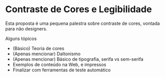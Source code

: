# Contraste de Cores e Legibilidade

Esta proposta é uma pequena palestra sobre contraste de cores, vontada para
não designers.

Alguns tópicos

- (Básico) Teoria de cores
- (Apenas mencionar) Daltonismo
- (Apenas mencionar) Básico de tipografia, serifa vs sem-serifa
- Exemplos de conteúdo na Web, e impressos
- Finalizar com ferramentas de teste automático